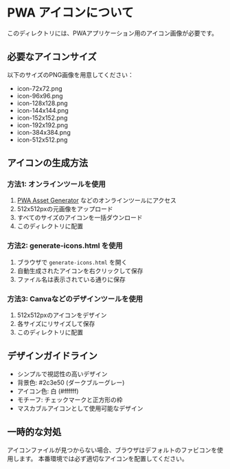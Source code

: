 # PWA アイコンについて

このディレクトリには、PWAアプリケーション用のアイコン画像が必要です。

## 必要なアイコンサイズ

以下のサイズのPNG画像を用意してください：

- icon-72x72.png
- icon-96x96.png
- icon-128x128.png
- icon-144x144.png
- icon-152x152.png
- icon-192x192.png
- icon-384x384.png
- icon-512x512.png

## アイコンの生成方法

### 方法1: オンラインツールを使用

1. [PWA Asset Generator](https://www.pwabuilder.com/imageGenerator) などのオンラインツールにアクセス
2. 512x512pxの元画像をアップロード
3. すべてのサイズのアイコンを一括ダウンロード
4. このディレクトリに配置

### 方法2: generate-icons.html を使用

1. ブラウザで `generate-icons.html` を開く
2. 自動生成されたアイコンを右クリックして保存
3. ファイル名は表示されている通りに保存

### 方法3: Canvaなどのデザインツールを使用

1. 512x512pxのアイコンをデザイン
2. 各サイズにリサイズして保存
3. このディレクトリに配置

## デザインガイドライン

- シンプルで視認性の高いデザイン
- 背景色: #2c3e50 (ダークブルーグレー)
- アイコン色: 白 (#ffffff)
- モチーフ: チェックマークと正方形の枠
- マスカブルアイコンとして使用可能なデザイン

## 一時的な対処

アイコンファイルが見つからない場合、ブラウザはデフォルトのファビコンを使用します。
本番環境では必ず適切なアイコンを配置してください。

